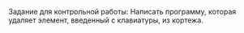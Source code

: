 Задание для контрольной работы: Написать программу, которая удаляет элемент, введенный с 
клавиатуры, из кортежа.

